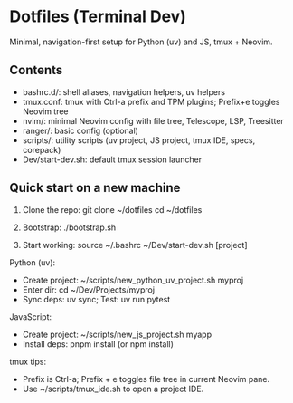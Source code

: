 # Dotfiles (Terminal Dev)

Minimal, navigation-first setup for Python (uv) and JS, tmux + Neovim.

## Contents
- bashrc.d/: shell aliases, navigation helpers, uv helpers
- tmux.conf: tmux with Ctrl-a prefix and TPM plugins; Prefix+e toggles Neovim tree
- nvim/: minimal Neovim config with file tree, Telescope, LSP, Treesitter
- ranger/: basic config (optional)
- scripts/: utility scripts (uv project, JS project, tmux IDE, specs, corepack)
- Dev/start-dev.sh: default tmux session launcher

## Quick start on a new machine

1) Clone the repo:
   git clone <your-repo-url> ~/dotfiles
   cd ~/dotfiles

2) Bootstrap:
   ./bootstrap.sh

3) Start working:
   source ~/.bashrc
   ~/Dev/start-dev.sh [project]

Python (uv):
- Create project: ~/scripts/new_python_uv_project.sh myproj
- Enter dir: cd ~/Dev/Projects/myproj
- Sync deps: uv sync; Test: uv run pytest

JavaScript:
- Create project: ~/scripts/new_js_project.sh myapp
- Install deps: pnpm install (or npm install)

tmux tips:
- Prefix is Ctrl-a; Prefix + e toggles file tree in current Neovim pane.
- Use ~/scripts/tmux_ide.sh <project> to open a project IDE.
